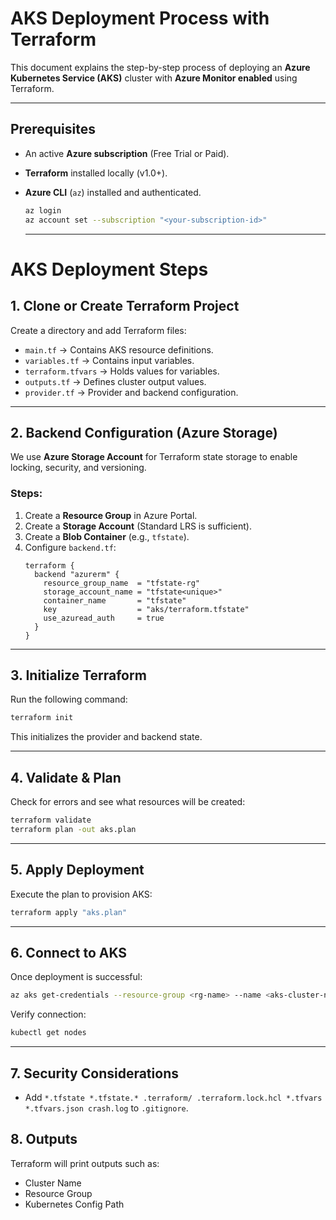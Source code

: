 # AKS Deployment Process with Terraform

This document explains the step-by-step process of deploying an **Azure Kubernetes Service (AKS)** cluster with **Azure Monitor enabled** using Terraform.  

---

## Prerequisites
- An active **Azure subscription** (Free Trial or Paid).  
- **Terraform** installed locally (v1.0+).  
- **Azure CLI** (`az`) installed and authenticated.  
  ```sh
  az login
  az account set --subscription "<your-subscription-id>"
  ```

  ---
  
# AKS Deployment Steps

## 1. Clone or Create Terraform Project
Create a directory and add Terraform files:
- `main.tf` → Contains AKS resource definitions.  
- `variables.tf` → Contains input variables.  
- `terraform.tfvars` → Holds values for variables.  
- `outputs.tf` → Defines cluster output values.  
- `provider.tf` → Provider and backend configuration.  

---

## 2. Backend Configuration (Azure Storage)
We use **Azure Storage Account** for Terraform state storage to enable locking, security, and versioning.  

### Steps:
1. Create a **Resource Group** in Azure Portal.  
2. Create a **Storage Account** (Standard LRS is sufficient).  
3. Create a **Blob Container** (e.g., `tfstate`).  
4. Configure `backend.tf`:  
   ```hcl
   terraform {
     backend "azurerm" {
       resource_group_name  = "tfstate-rg"
       storage_account_name = "tfstate<unique>"
       container_name       = "tfstate"
       key                  = "aks/terraform.tfstate"
       use_azuread_auth     = true
     }
   }
   ```

---

## 3. Initialize Terraform
Run the following command:
```sh
terraform init
```
This initializes the provider and backend state.

---

## 4. Validate & Plan
Check for errors and see what resources will be created:
```sh
terraform validate
terraform plan -out aks.plan
```

---

## 5. Apply Deployment
Execute the plan to provision AKS:
```sh
terraform apply "aks.plan"
```

---

## 6. Connect to AKS

Once deployment is successful:

```sh
az aks get-credentials --resource-group <rg-name> --name <aks-cluster-name>
```

Verify connection:

```sh
kubectl get nodes
```

---

## 7. Security Considerations

- Add
`*.tfstate
*.tfstate.*
.terraform/
.terraform.lock.hcl
*.tfvars
*.tfvars.json
crash.log`
to `.gitignore`.
 

## 8. Outputs

Terraform will print outputs such as:

- Cluster Name  
- Resource Group  
- Kubernetes Config Path  
